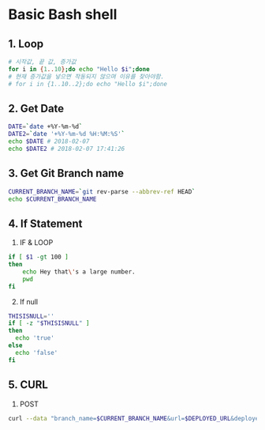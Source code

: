 # Basic Bash shell

## 1. Loop 
```bash
# 시작값, 끝 값, 증가값
for i in {1..10};do echo "Hello $i";done
# 현재 증가값을 넣으면 작동되지 않으며 이유를 찾아야함.
# for i in {1..10..2};do echo "Hello $i";done
```

## 2. Get Date
```bash
DATE=`date +%Y-%m-%d`
DATE2=`date '+%Y-%m-%d %H:%M:%S'`
echo $DATE # 2018-02-07
echo $DATE2 # 2018-02-07 17:41:26
```

## 3. Get Git Branch name
```bash
CURRENT_BRANCH_NAME=`git rev-parse --abbrev-ref HEAD`
echo $CURRENT_BRANCH_NAME
```

## 4. If Statement
1. IF & LOOP
```bash
if [ $1 -gt 100 ]
then
	echo Hey that\'s a large number.
	pwd
fi
```

2. If null
```bash 	
THISISNULL=''
if [ -z "$THISISNULL" ]
then
  echo 'true'
else
  echo 'false'
fi
```

## 5. CURL
1. POST
```bash
curl --data "branch_name=$CURRENT_BRANCH_NAME&url=$DEPLOYED_URL&deployed_date=$DATE&deployed_by=$DEPLOYED_BY" http://localhost:3000/tests
```